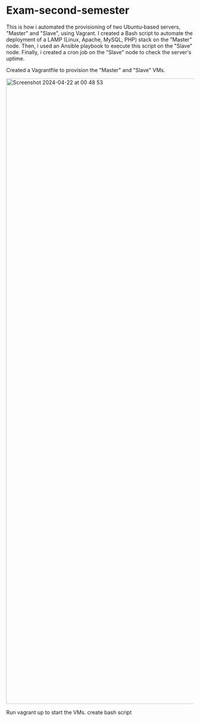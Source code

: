 # Exam-second-semester

This is how i automated the provisioning of two Ubuntu-based servers, "Master" and "Slave", using Vagrant. I created a Bash script to automate the deployment of a LAMP (Linux, Apache, MySQL, PHP) stack on the "Master" node. Then, i used an Ansible playbook to execute this script on the "Slave" node. Finally, i created a cron job on the "Slave" node to check the server's uptime.

Created a Vagrantfile to provision the "Master" and "Slave" VMs.

<img width="1680" alt="Screenshot 2024-04-22 at 00 48 53" src="https://github.com/manafak/Exam-second-semester/assets/149635098/b88fdcb5-8644-4656-b298-8bf93bdebff0">

Run vagrant up to start the VMs.
create bash script
